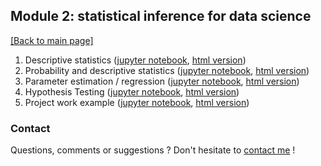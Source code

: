 ## Module 2: statistical inference for data science

[[Back to main page]](../index.md)

1. Descriptive statistics ([jupyter notebook](nb_lectures/CAS-D1-DescriptiveStatistics.ipynb), [html version](nb_lectures/CAS-D1-DescriptiveStatistics.html))
2. Probability and descriptive statistics ([jupyter notebook](nb_lectures/CAS-D1-Probability.ipynb), [html version](nb_lectures/CAS-D1-Probability.html))
3. Parameter estimation / regression ([jupyter notebook](nb_lectures/CAS-D2-Regression.ipynb), [html version](nb_lectures/CAS-D2-Regression.html))
4. Hypothesis Testing ([jupyter notebook](nb_lectures/CAS-D3-Hypothesis-Testing.ipynb), [html version](nb_lectures/CAS-D3-Hypothesis-Testing.html))
5. Project work example ([jupyter notebook](nb_lectures/CAS-D4-StatisticsSummary.ipynb), [html version](nb_lectures/CAS-D4-StatisticsSummary.html))

### Contact

Questions, comments or suggestions ? Don't hesitate to [contact me](zufferey.marie@bluewin.ch) !
